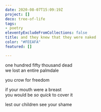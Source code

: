 ```yaml
---
date: 2020-08-07T15:09:19Z
project: []
deco: tree-of-life
tags:
- poetry
eleventyExcludeFromCollections: false
title: and they knew that they were naked
color: "#FEEAFA"
featured: []

---
```

one hundred fifty thousand dead  
we lost an entire palmdale

you crow for freedom

if your mouth were a breast  
you would be _so quick_ to cover it

lest our children see your shame
